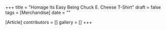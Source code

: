 +++
title = "Homage Its Easy Being Chuck E. Cheese T-Shirt"
draft = false
tags = [Merchandise]
date = ""

[Article]
contributors = []
gallery = []
+++